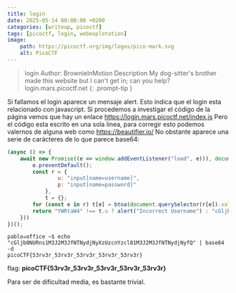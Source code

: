 ```yaml
---
title: login
date: 2025-05-14 00:00:00 +0200
categories: [writeup, picoctf]
tags: [picoctf, login, webexplotation]     
image:
    path: https://picoctf.org/img/logos/pico-mark.svg
    alt: PicoCTF
---
```


>login
Author: BrownieInMotion
Description
My dog-sitter's brother made this website but I can't get in; can you help? login.mars.picoctf.net
{: .prompt-tip }

Si fallamos el login aparece un mensaje alert. Esto indica que el login esta relacionado con javascript. 
Si procedemos a investigar el código de la página vemos que hay un enlace https://login.mars.picoctf.net/index.js
Pero el código esta escrito en una sola linea, para corregir esto podemos valernos de alguna web como https://beautifier.io/
No obstante aparece una serie de carácteres de lo que parece base64:

``` javascript
(async () => {
    await new Promise((e => window.addEventListener("load", e))), document.querySelector("form").addEventListener("submit", (e => {
        e.preventDefault();
        const r = {
                u: "input[name=username]",
                p: "input[name=password]"
            },
            t = {};
        for (const e in r) t[e] = btoa(document.querySelector(r[e]).value).replace(/=/g, "");
        return "YWRtaW4" !== t.u ? alert("Incorrect Username") : "cGljb0NURns1M3J2M3JfNTNydjNyXzUzcnYzcl81M3J2M3JfNTNydjNyfQ" !== t.p ? alert("Incorrect Password") : void alert(`Correct Password! Your flag is ${atob(t.p)}.`)
    }))
})();
```


``` shell
pablo☠office ~$ echo "cGljb0NURns1M3J2M3JfNTNydjNyXzUzcnYzcl81M3J2M3JfNTNydjNyfQ" | base64 -d           
picoCTF{53rv3r_53rv3r_53rv3r_53rv3r_53rv3r}
```

flag: **picoCTF{53rv3r_53rv3r_53rv3r_53rv3r_53rv3r}**

Para ser de dificultad media, es bastante trivial. 
